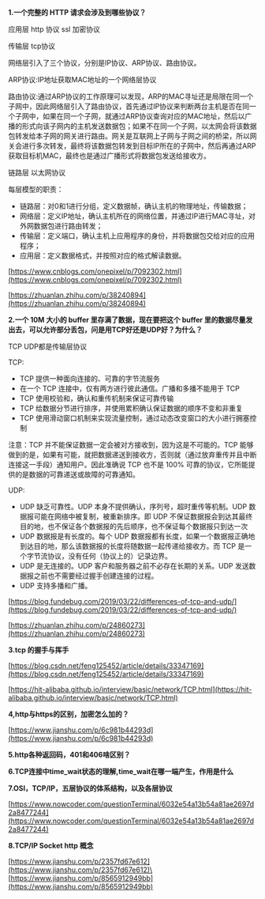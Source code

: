 **1.一个完整的 HTTP 请求会涉及到哪些协议？**

应用层 http 协议  ssl 加密协议

传输层 tcp协议

网络层引入了三个协议，分别是IP协议、ARP协议、路由协议。

ARP协议:IP地址获取MAC地址的一个网络层协议

路由协议:通过ARP协议的工作原理可以发现，ARP的MAC寻址还是局限在同一个子网中，因此网络层引入了路由协议，首先通过IP协议来判断两台主机是否在同一个子网中，如果在同一个子网，就通过ARP协议查询对应的MAC地址，然后以广播的形式向该子网内的主机发送数据包；如果不在同一个子网，以太网会将该数据包转发给本子网的网关进行路由。网关是互联网上子网与子网之间的桥梁，所以网关会进行多次转发，最终将该数据包转发到目标IP所在的子网中，然后再通过ARP获取目标机MAC，最终也是通过广播形式将数据包发送给接收方。

链路层  以太网协议


每层模型的职责：
- 链路层：对0和1进行分组，定义数据帧，确认主机的物理地址，传输数据；
- 网络层：定义IP地址，确认主机所在的网络位置，并通过IP进行MAC寻址，对外网数据包进行路由转发；
- 传输层：定义端口，确认主机上应用程序的身份，并将数据包交给对应的应用程序；
- 应用层：定义数据格式，并按照对应的格式解读数据。

[https://www.cnblogs.com/onepixel/p/7092302.html](https://www.cnblogs.com/onepixel/p/7092302.html)

[https://zhuanlan.zhihu.com/p/38240894](https://zhuanlan.zhihu.com/p/38240894)

**2.一个 10M 大小的 buffer 里存满了数据，现在要把这个 buffer 里的数据尽量发出去，可以允许部分丢包，问是用TCP好还是UDP好？为什么？**

TCP UDP都是传输层协议

TCP:
- TCP 提供一种面向连接的、可靠的字节流服务
- 在一个 TCP 连接中，仅有两方进行彼此通信。广播和多播不能用于 TCP
- TCP 使用校验和，确认和重传机制来保证可靠传输
- TCP 给数据分节进行排序，并使用累积确认保证数据的顺序不变和非重复
- TCP 使用滑动窗口机制来实现流量控制，通过动态改变窗口的大小进行拥塞控制

注意：TCP 并不能保证数据一定会被对方接收到，因为这是不可能的。TCP 能够做到的是，如果有可能，就把数据递送到接收方，否则就（通过放弃重传并且中断连接这一手段）通知用户。因此准确说 TCP 也不是 100% 可靠的协议，它所能提供的是数据的可靠递送或故障的可靠通知。

UDP:
- UDP 缺乏可靠性。UDP 本身不提供确认，序列号，超时重传等机制。UDP 数据报可能在网络中被复制，被重新排序。即 UDP 不保证数据报会到达其最终目的地，也不保证各个数据报的先后顺序，也不保证每个数据报只到达一次
- UDP 数据报是有长度的。每个 UDP 数据报都有长度，如果一个数据报正确地到达目的地，那么该数据报的长度将随数据一起传递给接收方。而 TCP 是一个字节流协议，没有任何（协议上的）记录边界。
- UDP 是无连接的。UDP 客户和服务器之前不必存在长期的关系。UDP 发送数据报之前也不需要经过握手创建连接的过程。
- UDP 支持多播和广播。


[https://blog.fundebug.com/2019/03/22/differences-of-tcp-and-udp/](https://blog.fundebug.com/2019/03/22/differences-of-tcp-and-udp/)

[https://zhuanlan.zhihu.com/p/24860273](https://zhuanlan.zhihu.com/p/24860273)

**3.tcp 的握手与挥手**



[https://blog.csdn.net/feng125452/article/details/33347169](https://blog.csdn.net/feng125452/article/details/33347169)

[https://hit-alibaba.github.io/interview/basic/network/TCP.html](https://hit-alibaba.github.io/interview/basic/network/TCP.html)

**4,http与https的区别，加密怎么加的？**

[https://www.jianshu.com/p/6c981b44293d](https://www.jianshu.com/p/6c981b44293d)

**5.http各种返回码，401和406啥区别？**

**6.TCP连接中time_wait状态的理解,time_wait在哪一端产生，作用是什么**

**7.OSI，TCP/IP，五层协议的体系结构，以及各层协议**

[https://www.nowcoder.com/questionTerminal/6032e54a13b54a81ae2697d2a8477244](https://www.nowcoder.com/questionTerminal/6032e54a13b54a81ae2697d2a8477244)

**8.TCP/IP Socket http 概念**

[https://www.jianshu.com/p/2357fd67e612](https://www.jianshu.com/p/2357fd67e612)\
[https://www.jianshu.com/p/8565912949bb](https://www.jianshu.com/p/8565912949bb)
